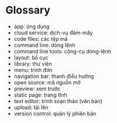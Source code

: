 # Glossary

- app: ứng dụng
- cloud service: dịch-vụ đám-mây
- code files: các tệp mã
- command line: dòng lệnh
- command line tools: công-cụ dòng-lệnh
- layout: bố cục
- library: thư viện
- menu: trình đơn
- navigation bar: thanh điều hướng
- open source: mã nguồn mở
- preview: xem trước
- static page: trang tĩnh
- text editor: trình soạn thảo (văn bản)
- upload: tải lên
- version control: quản lý phiên bản